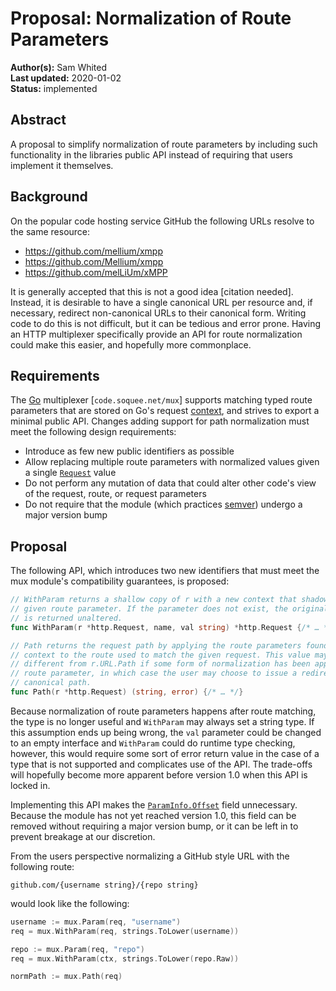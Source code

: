 # Proposal: Normalization of Route Parameters

**Author(s):** Sam Whited  
**Last updated:** 2020-01-02  
**Status:** implemented

## Abstract

A proposal to simplify normalization of route parameters by including such
functionality in the libraries public API instead of requiring that users
implement it themselves.

## Background

On the popular code hosting service GitHub the following URLs
resolve to the same resource:

 - https://github.com/mellium/xmpp
 - https://github.com/Mellium/xmpp
 - https://github.com/melLiUm/xMPP

It is generally accepted that this is not a good idea [citation needed].
Instead, it is desirable to have a single canonical URL per resource and, if
necessary, redirect non-canonical URLs to their canonical form.
Writing code to do this is not difficult, but it can be tedious and error prone.
Having an HTTP multiplexer specifically provide an API for route normalization
could make this easier, and hopefully more commonplace.


## Requirements

The [Go] multiplexer [`code.soquee.net/mux`] supports matching typed route
parameters that are stored on Go's request [context], and strives to export a
minimal public API.
Changes adding support for path normalization must meet the following design
requirements:

 - Introduce as few new public identifiers as possible
 - Allow replacing multiple route parameters with normalized values given a
   single [`Request`] value
 - Do not perform any mutation of data that could alter other code's view of
   the request, route, or request parameters
 - Do not require that the module (which practices [semver]) undergo a major
   version bump


## Proposal

The following API, which introduces two new identifiers that must meet the mux
module's compatibility guarantees, is proposed:

```go
// WithParam returns a shallow copy of r with a new context that shadows the
// given route parameter. If the parameter does not exist, the original request
// is returned unaltered.
func WithParam(r *http.Request, name, val string) *http.Request {/* … */}

// Path returns the request path by applying the route parameters found in the
// context to the route used to match the given request. This value may be
// different from r.URL.Path if some form of normalization has been applied to a
// route parameter, in which case the user may choose to issue a redirect to the
// canonical path.
func Path(r *http.Request) (string, error) {/* … */}
```

Because normalization of route parameters happens after route matching, the type
is no longer useful and `WithParam` may always set a string type.
If this assumption ends up being wrong, the `val` parameter could be changed to
an empty interface and `WithParam` could do runtime type checking, however,
this would require some sort of error return value in the case of a type that
is not supported and complicates use of the API.
The trade-offs will hopefully become more apparent before version 1.0 when this
API is locked in.

Implementing this API makes the [`ParamInfo.Offset`] field unnecessary.
Because the module has not yet reached version 1.0, this field can be removed
without requiring a major version bump, or it can be left in to prevent
breakage at our discretion.

From the users perspective normalizing a GitHub style URL with the following
route:

    github.com/{username string}/{repo string}

would look like the following:

```go
username := mux.Param(req, "username")
req = mux.WithParam(req, strings.ToLower(username))

repo := mux.Param(req, "repo")
req = mux.WithParam(ctx, strings.ToLower(repo.Raw))

normPath := mux.Path(req)
```

[Go]: https://golang.org/
[context]: https://golang.org/pkg/context/
[`soquee.net/mux`]: https://code.soquee.net/mux/
[`Request`]: https://golang.org/pkg/net/http/#Request
[`ParamInfo.Offset`]: https://godoc.org/code.soquee.net/mux#ParamInfo.Offset
[semver]: https://semver.org/
